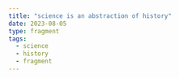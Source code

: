 ```yaml
---
title: "science is an abstraction of history"
date: 2023-08-05
type: fragment
tags:
  - science
  - history
  - fragment
---
```

